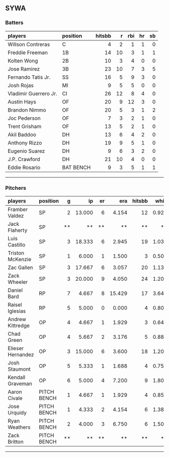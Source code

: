 ## SYWA

### Batters

 
|players               |position  | hitsbb|  r| rbi| hr| sb| 
|:---------------------|:---------|------:|--:|---:|--:|--:| 
|Willson Contreras     |C         |      4|  2|   1|  1|  0| 
|Freddie Freeman       |1B        |     14| 10|   3|  1|  1| 
|Kolten Wong           |2B        |     10|  3|   4|  0|  0| 
|Jose Ramirez          |3B        |     23| 10|   7|  3|  5| 
|Fernando Tatis Jr.    |SS        |     16|  5|   9|  3|  0| 
|Josh Rojas            |MI        |      9|  5|   5|  0|  0| 
|Vladimir Guerrero Jr. |CI        |     26| 12|   8|  4|  0| 
|Austin Hays           |OF        |     20|  9|  12|  3|  0| 
|Brandon Nimmo         |OF        |     20|  5|   3|  1|  2| 
|Joc Pederson          |OF        |      7|  3|   2|  1|  0| 
|Trent Grisham         |OF        |     13|  5|   2|  1|  0| 
|Akil Baddoo           |DH        |     13|  6|   4|  2|  0| 
|Anthony Rizzo         |DH        |     19|  9|   5|  1|  0| 
|Eugenio Suarez        |DH        |      9|  6|   3|  2|  0| 
|J.P. Crawford         |DH        |     21| 10|   4|  0|  0| 
|Eddie Rosario         |BAT BENCH |      9|  3|   5|  1|  1| 


* * *

### Pitchers

 
|players           |position    |  g|     ip| er|    era| hitsbb|  whip| so|  w| sv| 
|:-----------------|:-----------|--:|------:|--:|------:|------:|-----:|--:|--:|--:| 
|Framber Valdez    |SP          |  2| 13.000|  6|  4.154|     12| 0.923| 11|  1|  0| 
|Jack Flaherty     |SP          | **|     **| **|     **|     **|    **| **| **| **| 
|Luis Castillo     |SP          |  3| 18.333|  6|  2.945|     19| 1.036| 21|  0|  0| 
|Triston McKenzie  |SP          |  1|  6.000|  1|  1.500|      3| 0.500|  6|  1|  0| 
|Zac Gallen        |SP          |  3| 17.667|  6|  3.057|     20| 1.132| 18|  1|  0| 
|Zack Wheeler      |SP          |  3| 20.000|  9|  4.050|     24| 1.200| 23|  2|  0| 
|Daniel Bard       |RP          |  7|  4.667|  8| 15.429|     17| 3.643|  6|  0|  0| 
|Raisel Iglesias   |RP          |  5|  5.000|  0|  0.000|      4| 0.800|  8|  0|  3| 
|Andrew Kittredge  |OP          |  4|  4.667|  1|  1.929|      3| 0.643|  6|  0|  3| 
|Chad Green        |OP          |  4|  5.667|  2|  3.176|      5| 0.882|  7|  0|  0| 
|Elieser Hernandez |OP          |  3| 15.000|  6|  3.600|     18| 1.200| 14|  1|  0| 
|Josh Staumont     |OP          |  5|  5.333|  1|  1.688|      4| 0.750|  8|  1|  0| 
|Kendall Graveman  |OP          |  6|  5.000|  4|  7.200|      9| 1.800|  5|  1|  0| 
|Aaron Civale      |PITCH BENCH |  1|  4.667|  1|  1.929|      4| 0.857|  6|  0|  0| 
|Jose Urquidy      |PITCH BENCH |  1|  4.333|  2|  4.154|      6| 1.385|  4|  0|  0| 
|Ryan Weathers     |PITCH BENCH |  2|  4.000|  3|  6.750|      6| 1.500|  2|  0|  0| 
|Zack Britton      |PITCH BENCH | **|     **| **|     **|     **|    **| **| **| **| 


* * *


